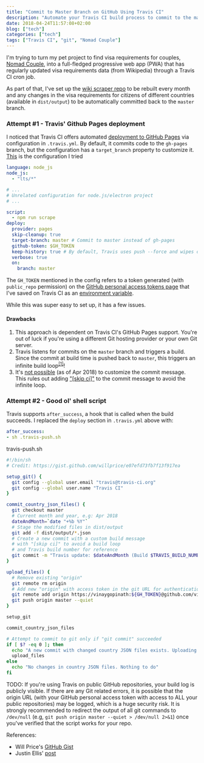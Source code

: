 ```yaml
---
title: "Commit to Master Branch on GitHub Using Travis CI"
description: "Automate your Travis CI build process to commit to the master branch of your repo on Git/GitHub"
date: 2018-04-24T11:57:08+02:00
blog: ["tech"]
categories: ["tech"]
tags: ["Travis CI", "git", "Nomad Couple"]
---
```


I'm trying to turn my pet project to find visa requirements for couples, [Nomad Couple](https://vinaygopinath.github.io/NomadCouple), into a full-fledged progressive web app (PWA) that has regularly updated visa requirements data (from Wikipedia) through a Travis CI cron job.

As part of that, I've set up the [wiki scraper repo](https://github.com/vinaygopinath/visa-req-wiki-scraper) to be rebuilt every month and any changes in the visa requirements for citizens of different countries (available in `dist/output`) to be automatically committed back to the `master` branch.

### Attempt #1 - Travis' Github Pages deployment

I noticed that Travis CI offers automated [deployment to GitHub Pages](https://docs.travis-ci.com/user/deployment/pages/) via configuration in `.travis.yml`. By default, it commits code to the `gh-pages` branch, but the configuration has a `target_branch` property to customize it. [This](https://github.com/vinaygopinath/visa-req-wiki-scraper/blob/698b7617bbc4ba2382efe57f263c428a5a685c87/.travis.yml) is the configuration I tried

```yaml
language: node_js
node_js:
  - "lts/*"

# ...
# Unrelated configuration for node.js/electron project
# ...

script:
  - npm run scrape
deploy:
  provider: pages
  skip-cleanup: true
  target-branch: master # Commit to master instead of gh-pages
  github-token: $GH_TOKEN
  keep-history: true # By default, Travis uses push --force and wipes out commit history
  verbose: true
  on:
    branch: master
```

The `GH_TOKEN` mentioned in the config refers to a token generated (with `public_repo` permission) on the [GitHub personal access tokens page](https://github.com/settings/tokens) that I've saved on Travis CI as an [environment variable](https://docs.travis-ci.com/user/environment-variables#Defining-Variables-in-Repository-Settings).

While this was super easy to set up, it has a few issues.

#### Drawbacks

1. This approach is dependent on Travis CI's GitHub Pages support. You're out of luck if you're using a different Git hosting provider or your own Git server.
2. Travis listens for commits on the `master` branch and triggers a build. Since the commit at build time is pushed back to `master`, this triggers an infinite build loop<sup>[[1]](https://github.com/travis-ci/travis-ci/issues/9329)</sup>!
3. It's [not possible](https://github.com/travis-ci/travis-ci/issues/9287) (as of Apr 2018) to customize the commit message. This rules out adding ["[skip ci]"](https://docs.travis-ci.com/user/customizing-the-build#Skipping-a-build) to the commit message to avoid the infinite loop.

### Attempt #2 - Good ol' shell script

Travis supports `after_success`, a hook that is called when the build succeeds. I replaced the `deploy` section in `.travis.yml` above with:

```yaml
after_success:
- sh .travis-push.sh
```

travis-push.sh
```bash
#!/bin/sh
# Credit: https://gist.github.com/willprice/e07efd73fb7f13f917ea

setup_git() {
  git config --global user.email "travis@travis-ci.org"
  git config --global user.name "Travis CI"
}

commit_country_json_files() {
  git checkout master
  # Current month and year, e.g: Apr 2018
  dateAndMonth=`date "+%b %Y"`
  # Stage the modified files in dist/output
  git add -f dist/output/*.json
  # Create a new commit with a custom build message
  # with "[skip ci]" to avoid a build loop
  # and Travis build number for reference
  git commit -m "Travis update: $dateAndMonth (Build $TRAVIS_BUILD_NUMBER)" -m "[skip ci]"
}

upload_files() {
  # Remove existing "origin"
  git remote rm origin
  # Add new "origin" with access token in the git URL for authentication
  git remote add origin https://vinaygopinath:${GH_TOKEN}@github.com/vinaygopinath/visa-req-wiki-scraper.git > /dev/null 2>&1
  git push origin master --quiet
}

setup_git

commit_country_json_files

# Attempt to commit to git only if "git commit" succeeded
if [ $? -eq 0 ]; then
  echo "A new commit with changed country JSON files exists. Uploading to GitHub"
  upload_files
else
  echo "No changes in country JSON files. Nothing to do"
fi
```

TODO: If you're using Travis on public GitHub repositories, your build log is publicly visible. If there are any Git related errors, it is possible that the origin URL (with your GitHub personal access token with access to ALL your public repositories) may be logged, which is a huge security risk. It is strongly recommended to redirect the output of all git commands to `/dev/null` (e.g, `git push origin master --quiet > /dev/null 2>&1`) once you've verified that the script works for your repo.

References:

* Will Price's [GitHub Gist](https://gist.github.com/willprice/e07efd73fb7f13f917ea)
* Justin Ellis' [post](https://jellis18.github.io/post/2017-12-03-continuous-integration-hugo/)